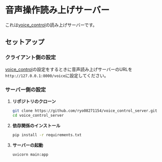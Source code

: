 # 音声操作読み上げサーバー

これは[voice_control](https://github.com/ryo08271154/voice_control)の読み上げサーバーです。
## セットアップ

### クライアント側の設定

[voice_control](https://github.com/ryo08271154/voice_control)の設定をするときに音声読み上げサーバーのURLを`http://127.0.0.1:8000/voice`に設定してください。

### サーバー側の設定

1. **リポジトリのクローン**
   ```bash
   git clone https://github.com/ryo08271154/voice_control_server.git
   cd voice_control_server
   ```

2. **依存関係のインストール**
   ```bash
   pip install -r requirements.txt
   ```

3. **サーバーの起動**
   ```bash
   uvicorn main:app
   ```
